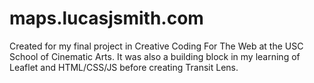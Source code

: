 # maps.lucasjsmith.com

Created for my final project in Creative Coding For The Web at the USC School of Cinematic Arts. It was also a building block in my learning of Leaflet and HTML/CSS/JS before creating Transit Lens.
